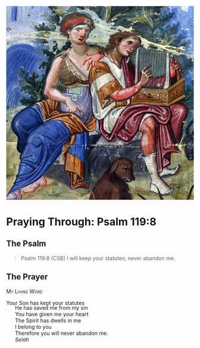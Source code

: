<img class="intro-right" src="../images/art-paris-psalter.jpg">

<style>
  li {list-style-type: none;}
  p + ul {
    margin-top: -18px;
}
</style>

# Praying Through: Psalm 119:8

## The Psalm

>Psalm 119:8 (CSB) I will keep your statutes; never abandon me.

## The Prayer

<div style="font-variant: small-caps;">
My Living Word
</div>

Your Son has kept your statutes
* He has saved me from my sin
* You have given me your heart
* The Spirit has dwells in me
* I belong to you
* Therefore you will never abandon me.
* *Selah*